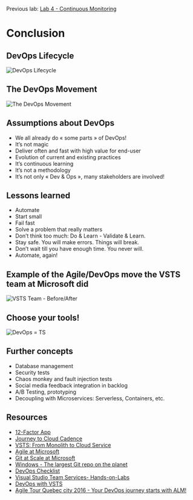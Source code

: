 Previous lab: [Lab 4 - Continuous Monitoring](../Lab%204%20-%20Continuous%20Monitoring/README.md)

# Conclusion

## DevOps Lifecycle

![DevOps Lifecycle](./imgs/DevOpsLifecycle.PNG)

## The DevOps Movement

![The DevOps Movement](./imgs/TheDevOpsMovement.PNG)

## Assumptions about DevOps

- We all already do « some parts » of DevOps!
- It’s not magic
- Deliver often and fast with high value for end-user
- Evolution of current and existing practices
- It’s continuous learning
- It’s not a methodology
- It’s not only « Dev & Ops », many stakeholders are involved!

## Lessons learned

- Automate
- Start small
- Fail fast
- Solve a problem that really matters
- Don’t think too much: Do & Learn - Validate & Learn.
- Stay safe. You will make errors. Things will break.
- Don’t wait till you have enough time. You never will.
- Automate, again!

## Example of the Agile/DevOps move the VSTS team at Microsoft did

![VSTS Team - Before/After](./imgs/VSTSTeam-BeforeAfter.PNG)

## Choose your tools!

![DevOps = TS](./imgs/DevOps-TS.jpg)

## Further concepts

- Database management
- Security tests
- Chaos monkey and fault injection tests
- Social media feedback integration in backlog
- A/B Testing, prototyping
- Decoupling with Microservices: Serverless, Containers, etc.

## Resources

- [12-Factor App](https://12factor.net/)
- [Journey to Cloud Cadence](https://www.youtube.com/watch?v=Lprj_4Wpi2s)
- [VSTS: From Monolith to Cloud Service](https://www.youtube.com/watch?v=9frodP5xLxk)
- [Agile at Microsoft](https://www.youtube.com/watch?v=-LvCJpnNljU)
- [Git at Scale at Microsoft](https://www.visualstudio.com/learn/git-at-scale/)
- [Windows - The largest Git repo on the planet](https://blogs.msdn.microsoft.com/bharry/2017/05/24/the-largest-git-repo-on-the-planet/)
- [DevOps Checklist](https://docs.microsoft.com/en-us/azure/architecture/checklist/dev-ops)
- [Visual Studio Team Services- Hands-on-Labs](https://almvm.azurewebsites.net/labs/vsts/)
- [DevOps with VSTS](https://alwaysupalwayson.blogspot.com/2017/04/devops-with-vsts.html)
- [Agile Tour Quebec city 2016 - Your DevOps journey starts with ALM!](https://alwaysupalwayson.blogspot.com/2016/11/agile-tour-quebec-city-2016-your-devops.html)